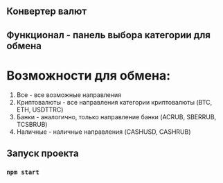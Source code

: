 ## Конвертер валют

## Функционал - панель выбора категории для обмена

# Возможности для обмена:
1. Все - все возможные направления
2. Криптовалюты - все направления категории криптовалюты (BTC, ETH, USDTTRC)
3. Банки - аналогично, только направление банки (ACRUB, SBERRUB, TCSBRUB)
4. Наличные - наличные направления (CASHUSD, CASHRUB)


## Запуск проекта

### `npm start`


